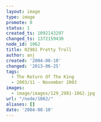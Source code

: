 ```yaml
---
layout: image
type: image
promote: 0
status: 1
created_ts: 1092143297
changed_ts: 1372159430
node_id: 1062
title: 02981 Pretty Troll
author: anj
created: '2004-08-10'
changed: '2013-06-25'
tags:
  - The Return Of The King
  - 2003/11 - November 2003
images:
  - image/images/129_2981-1062.jpg
url: "/node/1062/"
aliases: []
date: '2004-08-10'
---
```


